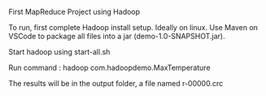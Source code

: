 First MapReduce Project using Hadoop

To run, first complete Hadoop install setup. Ideally on linux. Use Maven on VSCode to package all files into a jar (demo-1.0-SNAPSHOT.jar).

Start hadoop using start-all.sh

Run command : hadoop com.hadoopdemo.MaxTemperature <inputFile> <outputFolder>

The results will be in the output folder, a file named r-00000.crc